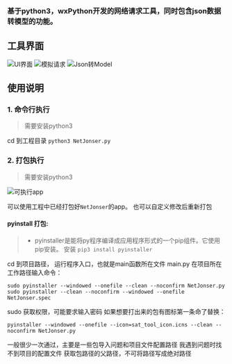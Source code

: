 ### 基于python3，wxPython开发的网络请求工具，同时包含json数据转模型的功能。
## 工具界面
![UI界面](https://upload-images.jianshu.io/upload_images/1956050-0048e5406409b017.png?imageMogr2/auto-orient/strip%7CimageView2/2/w/1240)
![模拟请求](https://upload-images.jianshu.io/upload_images/1956050-c5506dfa7722266c.png?imageMogr2/auto-orient/strip%7CimageView2/2/w/1240)
![Json转Model](https://upload-images.jianshu.io/upload_images/1956050-f1027ac98a65c195.png?imageMogr2/auto-orient/strip%7CimageView2/2/w/1240)

## 使用说明
### 1. 命令行执行
>需要安装python3

cd 到工程目录
```python3 NetJonser.py```
### 2. 打包执行
>需要安装python3

![可执行app](https://upload-images.jianshu.io/upload_images/1956050-233ce464e673c32a.png?imageMogr2/auto-orient/strip%7CimageView2/2/w/1240)

可以使用工程中已经打包好`NetJonser`的app。
也可以自定义修改后重新打包
#### pyinstall 打包:
>- pyinstaller是能将py程序编译成应用程序形式的一个pip组件。它使用pip安装。
安装 `pip3 install pyinstaller`

cd 到项目路径，
运行程序入口，也就是main函数所在文件 main.py
在项目所在工作路径输入命令：

`sudo pyinstaller --windowed --onefile --clean --noconfirm NetJonser.py`
`sudo pyinstaller --clean --noconfirm --windowed --onefile NetJonser.spec`


sudo 获取权限，可能要求输入密码
如果想要打出来的包有图标第一条命了替换：

`pyinstaller --windowed --onefile --icon=sat_tool_icon.icns --clean --noconfirm NetJonser.py`

一般很少一次通过，主要是一些包导入问题和项目文件配置路径
我遇到问题时找不到项目的配置文件
获取包路径的父路径，不可将路径写成绝对路径

